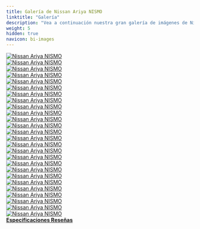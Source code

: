 ```yaml
---
title: Galería de Nissan Ariya NISMO
linktitle: "Galería"
description: "Vea a continuación nuestra gran galería de imágenes de Nissan Ariya NISMO. Haga clic en las imágenes para versiones en alta resolución."
weight: 5
hidden: true
navicon: bi-images
---
```

<!-- markdownlint-disable MD033 -->
<div class="row" id ="my-gallery">
	<div class="pswp-grid-item col-6 col-md-4">
		<a href="https://media.evkx.net/multimedia/models/nissan/ariya/ariya_nismo/details_1.jpg"
data-pswp-src="https://media.evkx.net/multimedia/models/nissan/ariya/ariya_nismo/details_1.jpg"
data-pswp-width="3000"
data-pswp-height="1687" 
target="_blank">
			<img src="https://media.evkx.net/multimedia/models/nissan/ariya/ariya_nismo/details_1_xst.jpg" alt="Nissan Ariya NISMO" class="img-fluid " />
		</a>
	</div>
	<div class="pswp-grid-item col-6 col-md-4">
		<a href="https://media.evkx.net/multimedia/models/nissan/ariya/ariya_nismo/details_2.jpg"
data-pswp-src="https://media.evkx.net/multimedia/models/nissan/ariya/ariya_nismo/details_2.jpg"
data-pswp-width="3000"
data-pswp-height="1687" 
target="_blank">
			<img src="https://media.evkx.net/multimedia/models/nissan/ariya/ariya_nismo/details_2_xst.jpg" alt="Nissan Ariya NISMO" class="img-fluid " />
		</a>
	</div>
	<div class="pswp-grid-item col-6 col-md-4">
		<a href="https://media.evkx.net/multimedia/models/nissan/ariya/ariya_nismo/details_3.jpg"
data-pswp-src="https://media.evkx.net/multimedia/models/nissan/ariya/ariya_nismo/details_3.jpg"
data-pswp-width="3000"
data-pswp-height="1687" 
target="_blank">
			<img src="https://media.evkx.net/multimedia/models/nissan/ariya/ariya_nismo/details_3_xst.jpg" alt="Nissan Ariya NISMO" class="img-fluid " />
		</a>
	</div>
	<div class="pswp-grid-item col-6 col-md-4">
		<a href="https://media.evkx.net/multimedia/models/nissan/ariya/ariya_nismo/details_4.jpg"
data-pswp-src="https://media.evkx.net/multimedia/models/nissan/ariya/ariya_nismo/details_4.jpg"
data-pswp-width="3000"
data-pswp-height="1687" 
target="_blank">
			<img src="https://media.evkx.net/multimedia/models/nissan/ariya/ariya_nismo/details_4_xst.jpg" alt="Nissan Ariya NISMO" class="img-fluid " />
		</a>
	</div>
	<div class="pswp-grid-item col-6 col-md-4">
		<a href="https://media.evkx.net/multimedia/models/nissan/ariya/ariya_nismo/details_5.jpg"
data-pswp-src="https://media.evkx.net/multimedia/models/nissan/ariya/ariya_nismo/details_5.jpg"
data-pswp-width="3000"
data-pswp-height="1687" 
target="_blank">
			<img src="https://media.evkx.net/multimedia/models/nissan/ariya/ariya_nismo/details_5_xst.jpg" alt="Nissan Ariya NISMO" class="img-fluid " />
		</a>
	</div>
	<div class="pswp-grid-item col-6 col-md-4">
		<a href="https://media.evkx.net/multimedia/models/nissan/ariya/ariya_nismo/details_6.jpg"
data-pswp-src="https://media.evkx.net/multimedia/models/nissan/ariya/ariya_nismo/details_6.jpg"
data-pswp-width="3000"
data-pswp-height="1687" 
target="_blank">
			<img src="https://media.evkx.net/multimedia/models/nissan/ariya/ariya_nismo/details_6_xst.jpg" alt="Nissan Ariya NISMO" class="img-fluid " />
		</a>
	</div>
	<div class="pswp-grid-item col-6 col-md-4">
		<a href="https://media.evkx.net/multimedia/models/nissan/ariya/ariya_nismo/details_7.JPG"
data-pswp-src="https://media.evkx.net/multimedia/models/nissan/ariya/ariya_nismo/details_7.JPG"
data-pswp-width="3000"
data-pswp-height="2001" 
target="_blank">
			<img src="https://media.evkx.net/multimedia/models/nissan/ariya/ariya_nismo/details_7_xst.JPG" alt="Nissan Ariya NISMO" class="img-fluid " />
		</a>
	</div>
	<div class="pswp-grid-item col-6 col-md-4">
		<a href="https://media.evkx.net/multimedia/models/nissan/ariya/ariya_nismo/details_8.JPG"
data-pswp-src="https://media.evkx.net/multimedia/models/nissan/ariya/ariya_nismo/details_8.JPG"
data-pswp-width="3000"
data-pswp-height="1999" 
target="_blank">
			<img src="https://media.evkx.net/multimedia/models/nissan/ariya/ariya_nismo/details_8_xst.JPG" alt="Nissan Ariya NISMO" class="img-fluid " />
		</a>
	</div>
	<div class="pswp-grid-item col-6 col-md-4">
		<a href="https://media.evkx.net/multimedia/models/nissan/ariya/ariya_nismo/dynamic_1.JPG"
data-pswp-src="https://media.evkx.net/multimedia/models/nissan/ariya/ariya_nismo/dynamic_1.JPG"
data-pswp-width="3000"
data-pswp-height="2001" 
target="_blank">
			<img src="https://media.evkx.net/multimedia/models/nissan/ariya/ariya_nismo/dynamic_1_xst.JPG" alt="Nissan Ariya NISMO" class="img-fluid " />
		</a>
	</div>
	<div class="pswp-grid-item col-6 col-md-4">
		<a href="https://media.evkx.net/multimedia/models/nissan/ariya/ariya_nismo/exterior_1.jpg"
data-pswp-src="https://media.evkx.net/multimedia/models/nissan/ariya/ariya_nismo/exterior_1.jpg"
data-pswp-width="3000"
data-pswp-height="1687" 
target="_blank">
			<img src="https://media.evkx.net/multimedia/models/nissan/ariya/ariya_nismo/exterior_1_xst.jpg" alt="Nissan Ariya NISMO" class="img-fluid " />
		</a>
	</div>
	<div class="pswp-grid-item col-6 col-md-4">
		<a href="https://media.evkx.net/multimedia/models/nissan/ariya/ariya_nismo/exterior_2.jpg"
data-pswp-src="https://media.evkx.net/multimedia/models/nissan/ariya/ariya_nismo/exterior_2.jpg"
data-pswp-width="3000"
data-pswp-height="1687" 
target="_blank">
			<img src="https://media.evkx.net/multimedia/models/nissan/ariya/ariya_nismo/exterior_2_xst.jpg" alt="Nissan Ariya NISMO" class="img-fluid " />
		</a>
	</div>
	<div class="pswp-grid-item col-6 col-md-4">
		<a href="https://media.evkx.net/multimedia/models/nissan/ariya/ariya_nismo/exterior_3.jpg"
data-pswp-src="https://media.evkx.net/multimedia/models/nissan/ariya/ariya_nismo/exterior_3.jpg"
data-pswp-width="3000"
data-pswp-height="1687" 
target="_blank">
			<img src="https://media.evkx.net/multimedia/models/nissan/ariya/ariya_nismo/exterior_3_xst.jpg" alt="Nissan Ariya NISMO" class="img-fluid " />
		</a>
	</div>
	<div class="pswp-grid-item col-6 col-md-4">
		<a href="https://media.evkx.net/multimedia/models/nissan/ariya/ariya_nismo/exterior_4.jpg"
data-pswp-src="https://media.evkx.net/multimedia/models/nissan/ariya/ariya_nismo/exterior_4.jpg"
data-pswp-width="2857"
data-pswp-height="1891" 
target="_blank">
			<img src="https://media.evkx.net/multimedia/models/nissan/ariya/ariya_nismo/exterior_4_xst.jpg" alt="Nissan Ariya NISMO" class="img-fluid " />
		</a>
	</div>
	<div class="pswp-grid-item col-6 col-md-4">
		<a href="https://media.evkx.net/multimedia/models/nissan/ariya/ariya_nismo/exterior_5.JPG"
data-pswp-src="https://media.evkx.net/multimedia/models/nissan/ariya/ariya_nismo/exterior_5.JPG"
data-pswp-width="3000"
data-pswp-height="2042" 
target="_blank">
			<img src="https://media.evkx.net/multimedia/models/nissan/ariya/ariya_nismo/exterior_5_xst.JPG" alt="Nissan Ariya NISMO" class="img-fluid " />
		</a>
	</div>
	<div class="pswp-grid-item col-6 col-md-4">
		<a href="https://media.evkx.net/multimedia/models/nissan/ariya/ariya_nismo/exterior_6.JPG"
data-pswp-src="https://media.evkx.net/multimedia/models/nissan/ariya/ariya_nismo/exterior_6.JPG"
data-pswp-width="3000"
data-pswp-height="1957" 
target="_blank">
			<img src="https://media.evkx.net/multimedia/models/nissan/ariya/ariya_nismo/exterior_6_xst.JPG" alt="Nissan Ariya NISMO" class="img-fluid " />
		</a>
	</div>
	<div class="pswp-grid-item col-6 col-md-4">
		<a href="https://media.evkx.net/multimedia/models/nissan/ariya/ariya_nismo/exterior_7.JPG"
data-pswp-src="https://media.evkx.net/multimedia/models/nissan/ariya/ariya_nismo/exterior_7.JPG"
data-pswp-width="3000"
data-pswp-height="2105" 
target="_blank">
			<img src="https://media.evkx.net/multimedia/models/nissan/ariya/ariya_nismo/exterior_7_xst.JPG" alt="Nissan Ariya NISMO" class="img-fluid " />
		</a>
	</div>
	<div class="pswp-grid-item col-6 col-md-4">
		<a href="https://media.evkx.net/multimedia/models/nissan/ariya/ariya_nismo/exterior_8.JPG"
data-pswp-src="https://media.evkx.net/multimedia/models/nissan/ariya/ariya_nismo/exterior_8.JPG"
data-pswp-width="3000"
data-pswp-height="1999" 
target="_blank">
			<img src="https://media.evkx.net/multimedia/models/nissan/ariya/ariya_nismo/exterior_8_xst.JPG" alt="Nissan Ariya NISMO" class="img-fluid " />
		</a>
	</div>
	<div class="pswp-grid-item col-6 col-md-4">
		<a href="https://media.evkx.net/multimedia/models/nissan/ariya/ariya_nismo/exterior_9.JPG"
data-pswp-src="https://media.evkx.net/multimedia/models/nissan/ariya/ariya_nismo/exterior_9.JPG"
data-pswp-width="3000"
data-pswp-height="2001" 
target="_blank">
			<img src="https://media.evkx.net/multimedia/models/nissan/ariya/ariya_nismo/exterior_9_xst.JPG" alt="Nissan Ariya NISMO" class="img-fluid " />
		</a>
	</div>
	<div class="pswp-grid-item col-6 col-md-4">
		<a href="https://media.evkx.net/multimedia/models/nissan/ariya/ariya_nismo/frontseats_1.jpg"
data-pswp-src="https://media.evkx.net/multimedia/models/nissan/ariya/ariya_nismo/frontseats_1.jpg"
data-pswp-width="3000"
data-pswp-height="1687" 
target="_blank">
			<img src="https://media.evkx.net/multimedia/models/nissan/ariya/ariya_nismo/frontseats_1_xst.jpg" alt="Nissan Ariya NISMO" class="img-fluid " />
		</a>
	</div>
	<div class="pswp-grid-item col-6 col-md-4">
		<a href="https://media.evkx.net/multimedia/models/nissan/ariya/ariya_nismo/frontseats_2.jpg"
data-pswp-src="https://media.evkx.net/multimedia/models/nissan/ariya/ariya_nismo/frontseats_2.jpg"
data-pswp-width="3000"
data-pswp-height="1821" 
target="_blank">
			<img src="https://media.evkx.net/multimedia/models/nissan/ariya/ariya_nismo/frontseats_2_xst.jpg" alt="Nissan Ariya NISMO" class="img-fluid " />
		</a>
	</div>
	<div class="pswp-grid-item col-6 col-md-4">
		<a href="https://media.evkx.net/multimedia/models/nissan/ariya/ariya_nismo/headlights_1.JPG"
data-pswp-src="https://media.evkx.net/multimedia/models/nissan/ariya/ariya_nismo/headlights_1.JPG"
data-pswp-width="3000"
data-pswp-height="2001" 
target="_blank">
			<img src="https://media.evkx.net/multimedia/models/nissan/ariya/ariya_nismo/headlights_1_xst.JPG" alt="Nissan Ariya NISMO" class="img-fluid " />
		</a>
	</div>
	<div class="pswp-grid-item col-6 col-md-4">
		<a href="https://media.evkx.net/multimedia/models/nissan/ariya/ariya_nismo/interior_1.JPG"
data-pswp-src="https://media.evkx.net/multimedia/models/nissan/ariya/ariya_nismo/interior_1.JPG"
data-pswp-width="3000"
data-pswp-height="2009" 
target="_blank">
			<img src="https://media.evkx.net/multimedia/models/nissan/ariya/ariya_nismo/interior_1_xst.JPG" alt="Nissan Ariya NISMO" class="img-fluid " />
		</a>
	</div>
	<div class="pswp-grid-item col-6 col-md-4">
		<a href="https://media.evkx.net/multimedia/models/nissan/ariya/ariya_nismo/main_1.jpg"
data-pswp-src="https://media.evkx.net/multimedia/models/nissan/ariya/ariya_nismo/main_1.jpg"
data-pswp-width="3000"
data-pswp-height="1687" 
target="_blank">
			<img src="https://media.evkx.net/multimedia/models/nissan/ariya/ariya_nismo/main_1_xst.jpg" alt="Nissan Ariya NISMO" class="img-fluid " />
		</a>
	</div>
	<div class="pswp-grid-item col-6 col-md-4">
		<a href="https://media.evkx.net/multimedia/models/nissan/ariya/ariya_nismo/rearlights_1.JPG"
data-pswp-src="https://media.evkx.net/multimedia/models/nissan/ariya/ariya_nismo/rearlights_1.JPG"
data-pswp-width="3000"
data-pswp-height="2001" 
target="_blank">
			<img src="https://media.evkx.net/multimedia/models/nissan/ariya/ariya_nismo/rearlights_1_xst.JPG" alt="Nissan Ariya NISMO" class="img-fluid " />
		</a>
	</div>
	<div class="pswp-grid-item col-6 col-md-4">
		<a href="https://media.evkx.net/multimedia/models/nissan/ariya/ariya_nismo/trunk_1.JPG"
data-pswp-src="https://media.evkx.net/multimedia/models/nissan/ariya/ariya_nismo/trunk_1.JPG"
data-pswp-width="3000"
data-pswp-height="1999" 
target="_blank">
			<img src="https://media.evkx.net/multimedia/models/nissan/ariya/ariya_nismo/trunk_1_xst.JPG" alt="Nissan Ariya NISMO" class="img-fluid " />
		</a>
	</div>
	<div class="pswp-grid-item col-6 col-md-4">
		<a href="https://media.evkx.net/multimedia/models/nissan/ariya/ariya_nismo/wheels_1.jpg"
data-pswp-src="https://media.evkx.net/multimedia/models/nissan/ariya/ariya_nismo/wheels_1.jpg"
data-pswp-width="2089"
data-pswp-height="1268" 
target="_blank">
			<img src="https://media.evkx.net/multimedia/models/nissan/ariya/ariya_nismo/wheels_1_xst.jpg" alt="Nissan Ariya NISMO" class="img-fluid " />
		</a>
	</div>
</div>
<script type="module">
  import PhotoSwipeLightbox from '/js/photoswipe-lightbox.esm.js';
    const lightbox = new PhotoSwipeLightbox({
       gallery: '#my-gallery',
        children: 'a',
        pswpModule: () => import('/js/photoswipe.esm.js')
    });
lightbox.init();
</script>
<div class="mt-3 mb-3">
<a href="../specifications/" class="text-decoration-none text-black">
<strong><i class="bi-arrow-left"></i> Especificaciones </strong>
</a>
<a href="../reviews/" class="text-decoration-none text-black float-end">
<strong>Reseñas <i class="bi-arrow-right"></i></strong>
</a>
</div>
